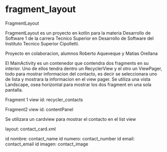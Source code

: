 # fragment_layout
FragmentLayout

FragmentLayout es un proyecto en kotlin para la materia Desarrollo de Software 1 de la carrera Tecnico Superior en Desarrollo de Software del Instituto Tecnico Superior Cipolletti.

Proyecto en colaboracion, alumnos Roberto Aqueveque y Matias Orellana

El MainActivity es un contenedor que contendra dos fragments en su interior. Uno de ellos tendra dentro un RecyclerView y el otro un ViewPager, todo para mostrar informacion del contacto, es decir se seleccionara uno de lista y mostrara la informacion en el view pager. Se utiliza una vista Landscape, osea horizontal para mostrar los dos fragment en una sola pantalla.


Fragment 1
view id: recycler_contacts

Fragment2
view id: contentPanel

Se utilizara un cardview para mostrar el contacto en el list view 

layout: contact_card.xml

id nombre: contact_name
id numero: contact_number
id email: contact_email
id imagen: contact_image

